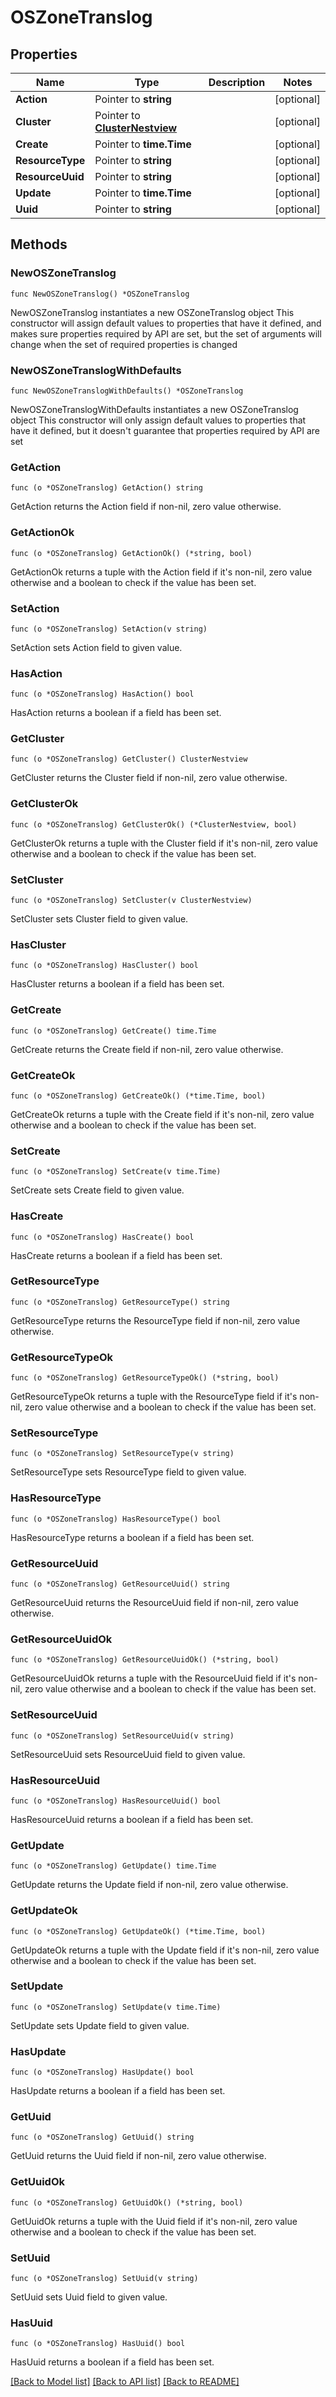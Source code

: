 # OSZoneTranslog

## Properties

Name | Type | Description | Notes
------------ | ------------- | ------------- | -------------
**Action** | Pointer to **string** |  | [optional] 
**Cluster** | Pointer to [**ClusterNestview**](ClusterNestview.md) |  | [optional] 
**Create** | Pointer to **time.Time** |  | [optional] 
**ResourceType** | Pointer to **string** |  | [optional] 
**ResourceUuid** | Pointer to **string** |  | [optional] 
**Update** | Pointer to **time.Time** |  | [optional] 
**Uuid** | Pointer to **string** |  | [optional] 

## Methods

### NewOSZoneTranslog

`func NewOSZoneTranslog() *OSZoneTranslog`

NewOSZoneTranslog instantiates a new OSZoneTranslog object
This constructor will assign default values to properties that have it defined,
and makes sure properties required by API are set, but the set of arguments
will change when the set of required properties is changed

### NewOSZoneTranslogWithDefaults

`func NewOSZoneTranslogWithDefaults() *OSZoneTranslog`

NewOSZoneTranslogWithDefaults instantiates a new OSZoneTranslog object
This constructor will only assign default values to properties that have it defined,
but it doesn't guarantee that properties required by API are set

### GetAction

`func (o *OSZoneTranslog) GetAction() string`

GetAction returns the Action field if non-nil, zero value otherwise.

### GetActionOk

`func (o *OSZoneTranslog) GetActionOk() (*string, bool)`

GetActionOk returns a tuple with the Action field if it's non-nil, zero value otherwise
and a boolean to check if the value has been set.

### SetAction

`func (o *OSZoneTranslog) SetAction(v string)`

SetAction sets Action field to given value.

### HasAction

`func (o *OSZoneTranslog) HasAction() bool`

HasAction returns a boolean if a field has been set.

### GetCluster

`func (o *OSZoneTranslog) GetCluster() ClusterNestview`

GetCluster returns the Cluster field if non-nil, zero value otherwise.

### GetClusterOk

`func (o *OSZoneTranslog) GetClusterOk() (*ClusterNestview, bool)`

GetClusterOk returns a tuple with the Cluster field if it's non-nil, zero value otherwise
and a boolean to check if the value has been set.

### SetCluster

`func (o *OSZoneTranslog) SetCluster(v ClusterNestview)`

SetCluster sets Cluster field to given value.

### HasCluster

`func (o *OSZoneTranslog) HasCluster() bool`

HasCluster returns a boolean if a field has been set.

### GetCreate

`func (o *OSZoneTranslog) GetCreate() time.Time`

GetCreate returns the Create field if non-nil, zero value otherwise.

### GetCreateOk

`func (o *OSZoneTranslog) GetCreateOk() (*time.Time, bool)`

GetCreateOk returns a tuple with the Create field if it's non-nil, zero value otherwise
and a boolean to check if the value has been set.

### SetCreate

`func (o *OSZoneTranslog) SetCreate(v time.Time)`

SetCreate sets Create field to given value.

### HasCreate

`func (o *OSZoneTranslog) HasCreate() bool`

HasCreate returns a boolean if a field has been set.

### GetResourceType

`func (o *OSZoneTranslog) GetResourceType() string`

GetResourceType returns the ResourceType field if non-nil, zero value otherwise.

### GetResourceTypeOk

`func (o *OSZoneTranslog) GetResourceTypeOk() (*string, bool)`

GetResourceTypeOk returns a tuple with the ResourceType field if it's non-nil, zero value otherwise
and a boolean to check if the value has been set.

### SetResourceType

`func (o *OSZoneTranslog) SetResourceType(v string)`

SetResourceType sets ResourceType field to given value.

### HasResourceType

`func (o *OSZoneTranslog) HasResourceType() bool`

HasResourceType returns a boolean if a field has been set.

### GetResourceUuid

`func (o *OSZoneTranslog) GetResourceUuid() string`

GetResourceUuid returns the ResourceUuid field if non-nil, zero value otherwise.

### GetResourceUuidOk

`func (o *OSZoneTranslog) GetResourceUuidOk() (*string, bool)`

GetResourceUuidOk returns a tuple with the ResourceUuid field if it's non-nil, zero value otherwise
and a boolean to check if the value has been set.

### SetResourceUuid

`func (o *OSZoneTranslog) SetResourceUuid(v string)`

SetResourceUuid sets ResourceUuid field to given value.

### HasResourceUuid

`func (o *OSZoneTranslog) HasResourceUuid() bool`

HasResourceUuid returns a boolean if a field has been set.

### GetUpdate

`func (o *OSZoneTranslog) GetUpdate() time.Time`

GetUpdate returns the Update field if non-nil, zero value otherwise.

### GetUpdateOk

`func (o *OSZoneTranslog) GetUpdateOk() (*time.Time, bool)`

GetUpdateOk returns a tuple with the Update field if it's non-nil, zero value otherwise
and a boolean to check if the value has been set.

### SetUpdate

`func (o *OSZoneTranslog) SetUpdate(v time.Time)`

SetUpdate sets Update field to given value.

### HasUpdate

`func (o *OSZoneTranslog) HasUpdate() bool`

HasUpdate returns a boolean if a field has been set.

### GetUuid

`func (o *OSZoneTranslog) GetUuid() string`

GetUuid returns the Uuid field if non-nil, zero value otherwise.

### GetUuidOk

`func (o *OSZoneTranslog) GetUuidOk() (*string, bool)`

GetUuidOk returns a tuple with the Uuid field if it's non-nil, zero value otherwise
and a boolean to check if the value has been set.

### SetUuid

`func (o *OSZoneTranslog) SetUuid(v string)`

SetUuid sets Uuid field to given value.

### HasUuid

`func (o *OSZoneTranslog) HasUuid() bool`

HasUuid returns a boolean if a field has been set.


[[Back to Model list]](../README.md#documentation-for-models) [[Back to API list]](../README.md#documentation-for-api-endpoints) [[Back to README]](../README.md)


